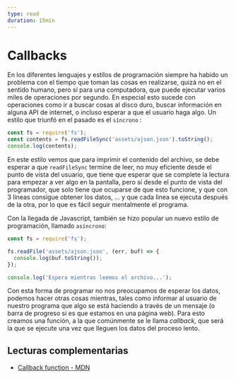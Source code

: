 ```yaml
---
type: read
duration: 15min
---
```


# Callbacks

En los diferentes lenguajes y estilos de programación siempre ha habido un
problema con el tiempo que toman las cosas en realizarse, quizá no en el sentido
humano, pero sí para una computadora, que puede ejecutar varios miles de
operaciones por segundo. En especial esto sucede con operaciones como ir a
buscar cosas al disco duro, buscar información en alguna API de internet, o
incluso esperar a que el usuario haga algo. Un estilo que triunfó en el pasado
es el `síncrono` :

```js
const fs = require('fs');
const contents = fs.readFileSync('assets/ajson.json').toString();
console.log(contents);
```

En este estilo vemos que para imprimir el contenido del archivo, se debe esperar
a que `readFileSync` termine de leer, no muy eficiente desde el punto de vista
del usuario, que tiene que esperar que se complete la lectura para empezar
a ver algo en la pantalla, pero sí desde el punto de vista del programador, que
solo tiene que ocuparse de que esto funcione, y que con 3 lineas consigue
obtener los datos, ... y que cada linea se ejecuta después de la otra, por lo
que es fácil seguir mentalmente el programa.

Con la llegada de Javascript, también se hizo popular un nuevo estilo de
programación, llamado `asíncrono`:

```js
const fs = require('fs');

fs.readFile('assets/ajson.json', (err, buf) => {
  console.log(buf.toString());
});

console.log('Espera mientras leemos el archivo...');
```

Con esta forma de programar no nos preocupamos de esperar los datos, podemos
hacer otras cosas mientras, tales como informar al usuario de nuestro programa
que algo se está haciendo a través de un mensaje (o barra de progreso si es que
estamos en una página web). Para esto creamos una función, a la que comúnmente
se le llama *callback*, que será la que se ejecute una vez que lleguen los datos
del proceso lento.

## Lecturas complementarias

* [Callback function - MDN](https://developer.mozilla.org/en-US/docs/Glossary/Callback_function)
